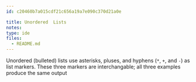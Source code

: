 ```yaml
---
id: c20460b7a015cdf21c656a19a7e090c370d21a0e

title: Unordered  Lists
notes:
type: ide
files:
  - README.md
---
```


Unordered (bulleted) lists use asterisks, pluses, and hyphens (`*`,
`+`, and `-`) as list markers. These three markers are
interchangable; all three examples produce the same output

